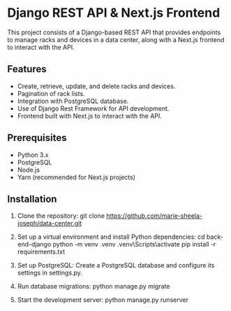 # Django REST API & Next.js Frontend

This project consists of a Django-based REST API that provides endpoints to manage racks and devices in a data center, along with a Next.js frontend to interact with the API.

## Features

- Create, retrieve, update, and delete racks and devices.
- Pagination of rack lists.
- Integration with PostgreSQL database.
- Use of Django Rest Framework for API development.
- Frontend built with Next.js to interact with the API.

## Prerequisites

- Python 3.x
- PostgreSQL
- Node.js
- Yarn (recommended for Next.js projects)

## Installation

1. Clone the repository:
   git clone https://github.com/marie-sheela-joseph/data-center.git

2. Set up a virtual environment and install Python dependencies:
   cd back-end-django
   python -m venv .venv
   .venv\Scripts\activate
   pip install -r requirements.txt

3. Set up PostgreSQL:
   Create a PostgreSQL database and configure its settings in settings.py.

4. Run database migrations:
   python manage.py migrate

5. Start the development server:
   python manage.py runserver
